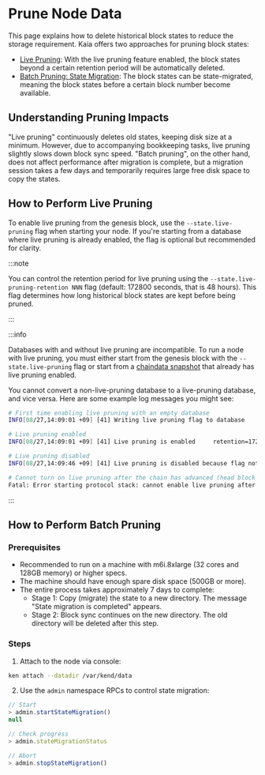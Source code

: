 # Prune Node Data

This page explains how to delete historical block states to reduce the storage requirement. Kaia offers two approaches for pruning block states:

- [Live Pruning](../../learn/storage/state-pruning.md#state-live-pruning): With the live pruning feature enabled, the block states beyond a certain retention period will be automatically deleted.
- [Batch Pruning: State Migration](../../learn/storage/state-pruning.md#state-batch-pruning-state-migration): The block states can be state-migrated, meaning the block states before a certain block number become available.

## Understanding Pruning Impacts

"Live pruning" continuously deletes old states, keeping disk size at a minimum. However, due to accompanying bookkeeping tasks, live pruning slightly slows down block sync speed. "Batch pruning", on the other hand, does not affect performance after migration is complete, but a migration session takes a few days and temporarily requires large free disk space to copy the states.

## How to Perform Live Pruning

To enable live pruning from the genesis block, use the `--state.live-pruning` flag when starting your node. If you're starting from a database where live pruning is already enabled, the flag is optional but recommended for clarity.

:::note

You can control the retention period for live pruning using the `--state.live-pruning-retention NNN` flag (default: 172800 seconds, that is 48 hours). This flag determines how long historical block states are kept before being pruned.

:::

:::info

Databases with and without live pruning are incompatible. To run a node with live pruning, you must either start from the genesis block with the `--state.live-pruning` flag or start from a [chaindata snapshot](./chaindata-snapshot.md) that already has live pruning enabled.

You cannot convert a non-live-pruning database to a live-pruning database, and vice versa. Here are some example log messages you might see:

```sh
# First time enabling live pruning with an empty database
INFO[08/27,14:09:01 +09] [41] Writing live pruning flag to database

# Live pruning enabled
INFO[08/27,14:09:01 +09] [41] Live pruning is enabled     retention=172800

# Live pruning disabled
INFO[08/27,14:09:46 +09] [41] Live pruning is disabled because flag not stored in database

# Cannot turn on live pruning after the chain has advanced (head block num > 0)
Fatal: Error starting protocol stack: cannot enable live pruning after chain has advanced
```

:::

## How to Perform Batch Pruning

### Prerequisites

- Recommended to run on a machine with m6i.8xlarge (32 cores and 128GB memory) or higher specs.
- The machine should have enough spare disk space (500GB or more).
- The entire process takes approximately 7 days to complete:
  - Stage 1: Copy (migrate) the state to a new directory. The message "State migration is completed" appears.
  - Stage 2: Block sync continues on the new directory. The old directory will be deleted after this step.

### Steps

1. Attach to the node via console:

```sh
ken attach --datadir /var/kend/data
```

2. Use the `admin` namespace RPCs to control state migration:

```js
// Start
> admin.startStateMigration()
null

// Check progress
> admin.stateMigrationStatus

// Abort
> admin.stopStateMigration()
```